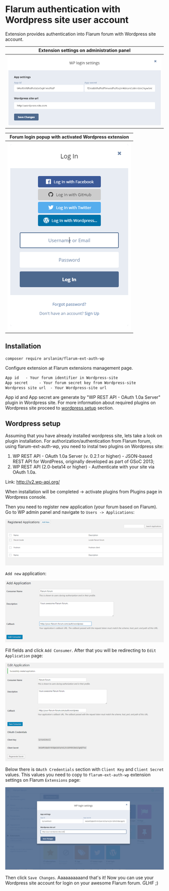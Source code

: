 # Flarum authentication with Wordpress site user account

Extension provides authentication into Flarum forum with Wordpress site account.

Extension settings on administration panel|
---------|
![Flarum wp extension settings](/resources/docs/wp-settings.png) |

Forum login popup with activated Wordpress extension|
---------|
![Flarum login form](/resources/docs/log-in-form.png) |

## Installation

```
composer require arslanim/flarum-ext-auth-wp
```
Configure extension at Flarum extensions management page.

    App id   - Your forum identifier in Wordpress-site
    App secret     - Your forum secret key from Wordpress-site
    Wordpress site url  - Your Wordpress-site url

App id and App secret are generate by "WP REST API - OAuth 1.0a Server" plugin in Wordpress site. For more information about required plugins on Wordpress site proceed to [wordpress setup](#wordpress-setup) section.

## Wordpress setup

Assuming that you have already installed wordpress site, lets take a look on plugin installation. For authorization/authentication from Flarum forum, using flarum-ext-auth-wp, you need to instal two plugins on Wordpress site:
 1. WP REST API - OAuth 1.0a Server (v. 0.2.1 or higher) -  JSON-based REST API for WordPress, originally developed as part of GSoC 2013;
 2. WP REST API (2.0-beta14 or higher) - Authenticate with your site via OAuth 1.0a.

Link: http://v2.wp-api.org/

When installation will be completed -> activate plugins from Plugins page in Wordpress console.

Then you need to register new application (your forum based on Flarum). Go to WP admin panel and navigate to
`Users -> Applications`:

![Wordpress applications](/resources/docs/wp-application.png)

`Add new` application:

![Wordpress addapplications](/resources/docs/wp_add_app.png)

Fill fields and click `Add Consumer`. After that you will be redirecting to `Edit Application` page:

![Wordpress editapp](/resources/docs/wp_edit_app.png)

Below there is `OAuth Credentials` section with `Client Key` and `Client Secret` values. This values you need to copy to `flarum-ext-auth-wp` extension settings on Flarum `Extensions` page:

![Flarum ext](/resources/docs/flarum_ext_settings.png)

Then click `Save Changes`. Aaaaaaaaaand that's it! Now you can use your Wordpress site account for login on your awesome Flarum forum. GLHF ;)
